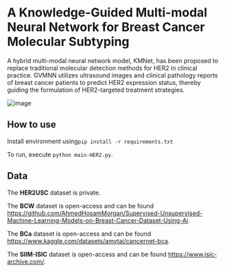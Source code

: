# A Knowledge-Guided Multi-modal Neural Network for Breast Cancer Molecular Subtyping

A hybrid multi-modal neural network model, KMNet, has been proposed to replace traditional molecular detection methods for HER2 in clinical practice. GVMNN utilizes ultrasound images and clinical pathology reports of breast cancer patients to predict HER2 expression status, thereby guiding the formulation of HER2-targeted treatment strategies.

![image](https://github.com/JinlinYY/GVMNN/blob/main/png/abstract.png)

## How to use

Install environment using`pip install -r requirements.txt`

To run, execute `python main-HER2.py`.

## Data

The **HER2USC** dataset is private.

The **BCW** dataset is open-access and can be found https://github.com/AhmedHosamMorgan/Supervised-Unsupervised-Machine-Learning-Models-on-Breast-Cancer-Dataset-Using-Ai.

The **BCa** dataset is open-access and can be found https://www.kaggle.com/datasets/amytai/cancernet-bca.

The **SIIM-ISIC** dataset is open-access and can be found https://www.isic-archive.com/.



